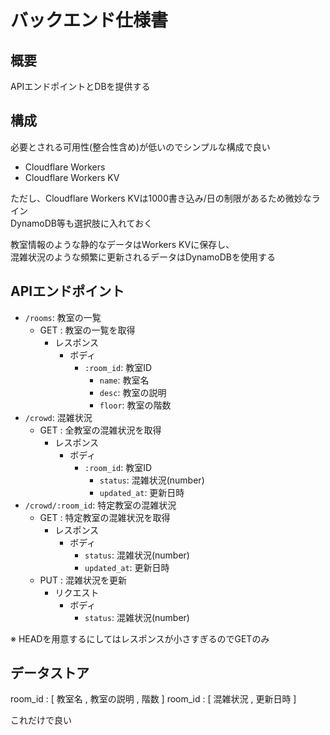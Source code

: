 # バックエンド仕様書

## 概要

APIエンドポイントとDBを提供する

## 構成

必要とされる可用性(整合性含め)が低いのでシンプルな構成で良い

- Cloudflare Workers
- Cloudflare Workers KV

ただし、Cloudflare Workers KVは1000書き込み/日の制限があるため微妙なライン  
DynamoDB等も選択肢に入れておく

教室情報のような静的なデータはWorkers KVに保存し、  
混雑状況のような頻繁に更新されるデータはDynamoDBを使用する

## APIエンドポイント

- `/rooms`: 教室の一覧
  - GET : 教室の一覧を取得
    - レスポンス
      - ボディ
        - `:room_id`: 教室ID
          - `name`: 教室名
          - `desc`: 教室の説明
          - `floor`: 教室の階数
- `/crowd`: 混雑状況
  - GET : 全教室の混雑状況を取得
    - レスポンス
      - ボディ
        - `:room_id`: 教室ID
          - `status`: 混雑状況(number)
          - `updated_at`: 更新日時
- `/crowd/:room_id`: 特定教室の混雑状況
  - GET : 特定教室の混雑状況を取得
    - レスポンス
      - ボディ
        - `status`: 混雑状況(number)
        - `updated_at`: 更新日時
  - PUT : 混雑状況を更新
    - リクエスト
      - ボディ
        - `status`: 混雑状況(number)

※ HEADを用意するにしてはレスポンスが小さすぎるのでGETのみ

## データストア

room_id : [ 教室名 , 教室の説明 , 階数 ]
room_id : [ 混雑状況 , 更新日時 ]

これだけで良い
